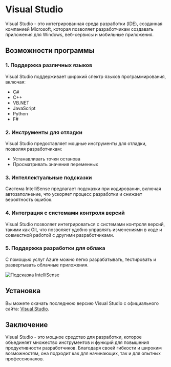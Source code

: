 # Visual Studio

Visual Studio - это интегрированная среда разработки (IDE), созданная компанией Microsoft, которая позволяет разработчикам создавать приложения для Windows, веб-сервисы и мобильные приложения.

## Возможности программы

### 1. Поддержка различных языков
Visual Studio поддерживает широкий спектр языков программирования, включая:
- C#
- C++
- VB.NET
- JavaScript
- Python
- F#
  
### 2. Инструменты для отладки
Visual Studio предоставляет мощные инструменты для отладки, позволяя разработчикам:
- Устанавливать точки останова
- Просматривать значения переменных

### 3. Интеллектуальные подсказки
Система IntelliSense предлагает подсказки при кодировании, включая автозаполнение, что ускоряет процесс разработки и снижает вероятность ошибок.

### 4. Интеграция с системами контроля версий
Visual Studio позволяет интегрироваться с системами контроля версий, такими как Git, что позволяет удобно управлять изменениями в коде и совместной работой с другими разработчиками.

### 5. Поддержка разработки для облака
С помощью услуг Azure можно легко разрабатывать, тестировать и развертывать облачные приложения.

![Подсказка IntelliSense](https://encrypted-tbn0.gstatic.com/images?q=tbn:ANd9GcRhMxIzRJp8-HtjjISAs5O8Ozh6unlAk1d3zg&s)  

## Установка

Вы можете скачать последнюю версию Visual Studio с официального сайта: [Visual Studio](https://visualstudio.microsoft.com/).

## Заключение

Visual Studio - это мощное средство для разработки, которое объединяет множество инструментов и функций для повышения продуктивности разработчиков. Благодаря своей гибкости и широким возможностям, она подходит как для начинающих, так и для опытных профессионалов.
